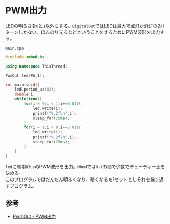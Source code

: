 # PWM出力

LEDの明るさを`0`と`1`以外にする。`DigitalOut`ではLEDは最大で点灯か消灯の2パターンしかない。ほんのり光るなどということをするためにPWM波形を出力する。  

`main.cpp`  

```cpp
#include <mbed.h>

using namespace ThisThread;

PwmOut led(PA_1);

int main(void){
    led.period_us(83);
    double i;
    while(true){
        for(i = 0;i < 1;i+=0.01){
            led.write(i);
            printf("%.2f\n",i);
            sleep_for(25ms);
        }
        for(i = 1;i > 0;i-=0.01){
            led.write(i);
            printf("%.2f\n",i);
            sleep_for(25ms);
        }
    }
}
```  

`led`に周期`83us`のPWM波形を出力。`Mbed`では`0~1`の間で少数でデューティー比を決める。  
このプログラムではだんだん明るくなり、暗くなるを1セットとしそれを繰り返すプログラム。

## 参考

- [PwmOut - PWM出力](https://os.mbed.com/users/okini3939/notebook/PwmOut_jp/)
